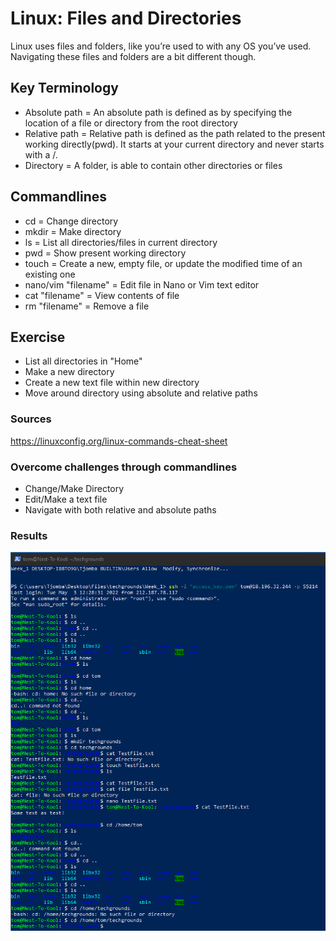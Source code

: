# Linux: Files and Directories
Linux uses files and folders, like you’re used to with any OS you’ve used. Navigating these files and folders are a bit different though.

## Key Terminology
- Absolute path = An absolute path is defined as by specifying the location of a file or directory from the root directory
- Relative path = Relative path is defined as the path related to the present working directly(pwd). It starts at your current directory and never starts with a /.
- Directory = A folder, is able to contain other directories or files

## Commandlines
- cd = Change directory
- mkdir = Make directory
- ls = List all directories/files in current directory
- pwd = Show present working directory
- touch = Create a new, empty file, or update the modified time of an existing one
- nano/vim "filename" = Edit file in Nano or Vim text editor
- cat "filename" = View contents of file
- rm "filename" = Remove a file

## Exercise
- List all directories in "Home"
- Make a new directory
- Create a new text file within new directory
- Move around directory using absolute and relative paths

### Sources
https://linuxconfig.org/linux-commands-cheat-sheet

### Overcome challenges through commandlines
- Change/Make Directory
- Edit/Make a text file
- Navigate with both relative and absolute paths

### Results
![](../00_includes/LNX-02/SS_Files_and_Directories.png "Using commandlines to change/make Directories, textfiles and navigating through directories")
